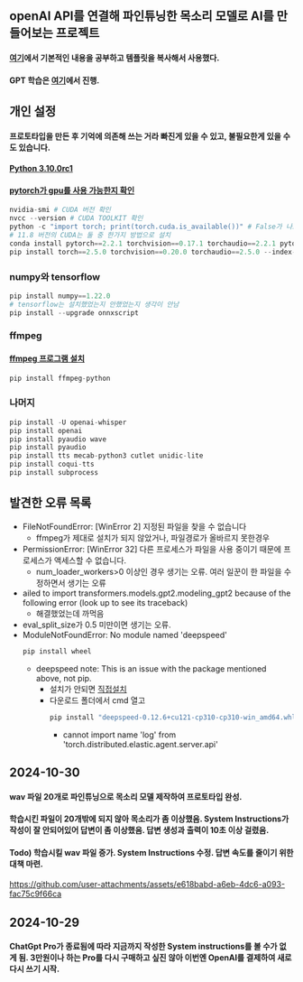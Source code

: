 ## openAI API를 연결해 파인튜닝한 목소리 모델로 AI를 만들어보는 프로젝트
#### [여기](https://sesang06.tistory.com/216)에서 기본적인 내용을 공부하고 템플릿을 복사해서 사용했다.
#### GPT 학습은 [여기](https://github.com/ered1228/AI_Frieren)에서 진행.

## 개인 설정
#### 프로토타입을 만든 후 기억에 의존해 쓰는 거라 빠진게 있을 수 있고, 불필요한게 있을 수도 있습니다.
#### [Python 3.10.0rc1](https://www.python.org/ftp/python/3.10.0/python-3.10.0rc1-amd64.exe)
#### [pytorch가 gpu를 사용 가능한지 확인](https://like-grapejuice.tistory.com/401)
``` python
nvidia-smi # CUDA 버전 확인
nvcc --version # CUDA TOOLKIT 확인
python -c "import torch; print(torch.cuda.is_available())" # False가 나오는 경우 자신의 NVIDIA가 지원하는 버전의 CUDA 설치.
# 11.8 버전의 CUDA는 둘 중 한가지 방법으로 설치
conda install pytorch==2.2.1 torchvision==0.17.1 torchaudio==2.2.1 pytorch-cuda=11.8 -c pytorch -c nvidia
pip install torch==2.5.0 torchvision==0.20.0 torchaudio==2.5.0 --index-url https://download.pytorch.org/whl/cu118
```

### numpy와 tensorflow
``` python
pip install numpy==1.22.0
# tensorflow는 설치했었는지 안했었는지 생각이 안남
pip install --upgrade onnxscript
```

### ffmpeg
#### [ffmpeg 프로그램 설치](https://onlytojay.medium.com/%ED%8C%8C%EC%9D%B4%EC%8D%AC%EC%9C%BC%EB%A1%9C-ffmpeg-a0f1b3fae819)
``` python
pip install ffmpeg-python
```

### 나머지
``` python
pip install -U openai-whisper
pip install openai
pip install pyaudio wave
pip install pyaudio
pip install tts mecab-python3 cutlet unidic-lite
pip install coqui-tts
pip install subprocess
```

## 발견한 오류 목록
- FileNotFoundError: [WinError 2] 지정된 파일을 찾을 수 없습니다
  - ffmpeg가 제대로 설치가 되지 않았거나, 파일경로가 올바르지 못한경우
- PermissionError: [WinError 32] 다른 프로세스가 파일을 사용 중이기 때문에 프로세스가 액세스할 수 없습니다.
  - num_loader_workers>0 이상인 경우 생기는 오류. 여러 일꾼이 한 파일을 수정하면서 생기는 오류
- ailed to import transformers.models.gpt2.modeling_gpt2 because of the following error (look up to see its traceback)
  - 해결했었는데 까먹음
- eval_split_size가 0.5 미만이면 생기는 오류.
- ModuleNotFoundError: No module named 'deepspeed'
  ```python
  pip install wheel
  ```
  - deepspeed note: This is an issue with the package mentioned above, not pip.
    - 설치가 안되면 [직접설치](https://github.com/daswer123/deepspeed-windows/releases/download/12.6/deepspeed-0.12.6+cu121-cp310-cp310-win_amd64.whl)
    - 다운로드 폴더에서 cmd 열고
      ```python
      pip install "deepspeed-0.12.6+cu121-cp310-cp310-win_amd64.whl"
      ```
        - cannot import name 'log' from 'torch.distributed.elastic.agent.server.api'


## 2024-10-30 
#### wav 파일 20개로 파인튜닝으로 목소리 모델 제작하여 프로토타입 완성.
#### 학습시킨 파일이 20개밖에 되지 않아 목소리가 좀 이상했음. System Instructions가 작성이 잘 안되어있어 답변이 좀 이상했음. 답변 생성과 출력이 10초 이상 걸렸음.
#### Todo) 학습시킬 wav 파일 증가. System Instructions 수정. 답변 속도를 줄이기 위한 대책 마련.
https://github.com/user-attachments/assets/e618babd-a6eb-4dc6-a093-fac75c9f66ca

## 2024-10-29
#### ChatGpt Pro가 종료됨에 따라 지금까지 작성한 System instructions를 볼 수가 없게 됨. 3만원이나 하는 Pro를 다시 구매하고 싶진 않아 이번엔 OpenAI를 결제하여 새로 다시 쓰기 시작.
